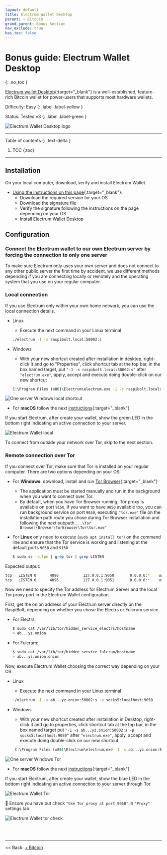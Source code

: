 ```yaml
---
layout: default
title: Electrum Wallet Desktop
parent: + Bitcoin
grand_parent: Bonus Section
nav_exclude: true
has_toc: false
---
```

<!-- markdownlint-disable MD014 MD022 MD025 MD033 MD040 -->

# Bonus guide: Electrum Wallet Desktop

{: .no_toc }

[Electrum wallet Desktop](https://electrum.org){:target="_blank"} is a well-established, feature-rich Bitcoin wallet for power-users that supports most hardware wallets.

Difficulty: Easy
{: .label .label-yellow }

Status: Tested v3
{: .label .label-green }

![Electrum Wallet Desktop logo](../../../images/electrum_wallet_logo.png)

---

Table of contents
{: .text-delta }

1. TOC
{:toc}

---

## Installation

On your local computer, download, verify and install Electrum Wallet.

* [Using the instructions on this page](https://electrum.org/#download){:target="_blank"}:
  * Download the required version for your OS
  * Download the signature file
  * Verify the signature following the instructions on the page depending on your OS
  * Install Electrum Wallet Desktop

## Configuration

### Connect the Electrum wallet to our own Electrum server by forcing the connection to only one server

To make sure Electrum only uses your own server and does not connect to any other public server the first time by accident, we use different methods depending if you are connecting locally or remotely and the operating system that you use on your regular computer.

### Local connection

If you use Electrum only within your own home network, you can use the local connection details.

* Linux
  * Execute the next command in your Linux terminal

  ```sh
  ./electrum -1 -s raspibolt.local:50002:s
  ```

* Windows

  * With your new shortcut created after installation in desktop, right-click it and go to "Properties", click shortcut tab at the top bar, in the box named target, put `"-1 -s raspibolt.local:50002:s"` after `"electrum.exe"`, apply, accept and execute doing double-click on our new shortcut

  ```sh
  C:\Program Files (x86)\Electrum\electrum.exe -1 -s raspibolt.local:50002:s
  ```

![One server Windows local shortcut](../../../images/electrum-win-shortcut-local.PNG)

* For **macOS** follow the next [instructions](https://deepdarkweb.github.io/how-to-install-tor-on-macos-tutorial/){:target="_blank"}

If you start Electrum, after create your wallet, show the green LED in the bottom right indicating an active connection to your server.

![Electrum Wallet local](../../../images/electrum-wallet-local.PNG)

To connect from outside your network over Tor, skip to the next section.

### Remote connection over Tor

If you connect over Tor, make sure that Tor is installed on your regular computer.
There are two options depending on your OS:

* For **Windows**: download, install and run [Tor Browser](https://www.torproject.org){:target="_blank"}
  * The application must be started manually and run in the background when you want to connect over Tor.
  * By default, when you have Tor Browser running, Tor proxy is available on port `9150`, if you want to have `9050` available too, you can run background service on port `9050`, executing `"tor.exe"` file on the installation path route you chose during Tor Browser installation and following the next subpath `...\Tor Browser\Browser\TorBrowser\Tor\tor.exe"`

* For **Linux** only need to execute (`sudo apt install tor`) on the command line and ensure that the Tor service is working and listening at the default ports `9050` and `9150`
  
  ```sh
  $ sudo ss -tulpn | grep tor | grep LISTEN
  ```

Expected output:

  ```sh
  tcp   LISTEN 0      4096           127.0.0.1:9050       0.0.0.0:*    users:(("tor",pid=1847,fd=6))
  tcp   LISTEN 0      4096           127.0.0.1:9051       0.0.0.0:*    users:(("tor",pid=1847,fd=7))
  ```

Now we need to specify the Tor address for Electrum Server and the local Tor proxy port in the Electrum Wallet configuration.

First, get the onion address of your Electrum server directly on the RaspiBolt, depending on whether you chose the Electrs or Fulcrum service

* For Electrs:

  ```sh
  $ sudo cat /var/lib/tor/hidden_service_electrs/hostname
  > ab...yz.onion
  ```

* For Fulcrum:

  ```sh
  $ sudo cat /var/lib/tor/hidden_service_fulcrum/hostname
  > ab...yz.onion.onion
  ```

Now, execute Electrum Wallet choosing the correct way depending on your OS

* Linux

  * Execute the next command in your Linux terminal

  ```sh
  ./electrum -1 -s ab...yz.onion:50002:s -p socks5:localhost:9050
  ```

* Windows

  * With your new shortcut created after installation in Desktop, right-click it and go to properties, click shortcut tab at the top bar, in the box named target put `"-1 -s ab...yz.onion:50002:s -p socks5:localhost:9050"` after `"electrum.exe"`, apply, accept and execute doing double-click on our new shortcut

  ```sh
   C:\Program Files (x86)\Electrum\electrum.exe -1 -s ab...yz.onion:50002:s -p socks5:localhost:9050
  ```

![One server Windows Tor](../../../images/electrum-win-shortcut-tor.PNG)

* For **macOS** follow the next [instructions](https://deepdarkweb.github.io/how-to-install-tor-on-macos-tutorial/){:target="_blank"}

If you start Electrum, after create your wallet, show the blue LED in the bottom right indicating an active connection to your server through Tor.

![Electrum Wallet Tor](../../../images/electrum-wallet-tor.PNG)

🚨 Ensure you have put check `"Use Tor proxy at port 9050"` in `"Proxy"` settings tab

![Electrum Wallet tor check](../../../images/electrum-wallet-tor-check.PNG)

<br /><br />

---

<< Back: [+ Bitcoin](index.md)
